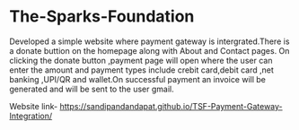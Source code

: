 # The-Sparks-Foundation
Developed a simple website where payment gateway is intergrated.There is a donate buttion on the homepage along with About and Contact pages. On clicking the donate button ,payment page will open where the user can enter the amount and payment types include crebit card,debit card ,net banking ,UPI/QR and wallet.On successful payment an invoice will be generated and will be sent to the user gmail.

Website link-
https://sandipandandapat.github.io/TSF-Payment-Gateway-Integration/
